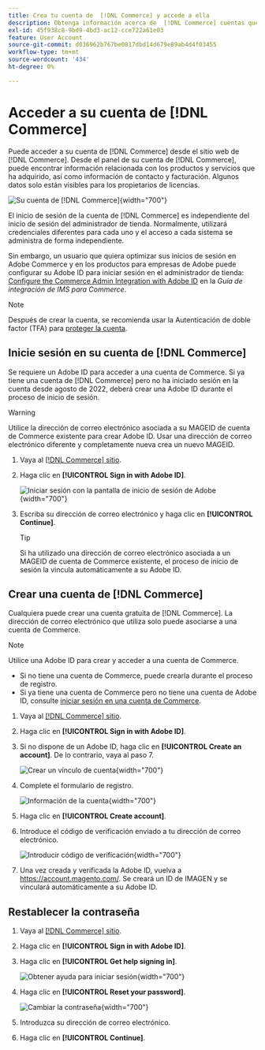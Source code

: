 ```yaml
---
title: Crea tu cuenta de  [!DNL Commerce] y accede a ella
description: Obtenga información acerca de  [!DNL Commerce] cuentas que administran los productos y servicios que ha adquirido.
exl-id: 45f938c8-9bd9-4bd3-ac12-cce722a61e03
feature: User Account
source-git-commit: d036962b767be0817dbd14d679e89ab4d4f03455
workflow-type: tm+mt
source-wordcount: '434'
ht-degree: 0%

---
```



# Acceder a su cuenta de [!DNL Commerce]

Puede acceder a su cuenta de [!DNL Commerce] desde el sitio web de [!DNL Commerce]. Desde el panel de su cuenta de [!DNL Commerce], puede encontrar información relacionada con los productos y servicios que ha adquirido, así como información de contacto y facturación. Algunos datos solo están visibles para los propietarios de licencias.

![Su cuenta de [!DNL Commerce]](./assets/home-acct.png){width="700"}

El inicio de sesión de la cuenta de [!DNL Commerce] es independiente del inicio de sesión del administrador de tienda. Normalmente, utilizará credenciales diferentes para cada uno y el acceso a cada sistema se administra de forma independiente.

Sin embargo, un usuario que quiera optimizar sus inicios de sesión en Adobe Commerce y en los productos para empresas de Adobe puede configurar su Adobe ID para iniciar sesión en el administrador de tienda: [Configure the Commerce Admin Integration with Adobe ID](https://experienceleague.adobe.com/en/docs/commerce-admin/start/admin/ims/adobe-ims-config) en la *Guía de integración de IMS para Commerce*.

>[!NOTE]
>
>Después de crear la cuenta, se recomienda usar la Autenticación de doble factor (TFA) para [proteger la cuenta](commerce-account-secure.md).

## Inicie sesión en su cuenta de [!DNL Commerce]

Se requiere un Adobe ID para acceder a una cuenta de Commerce. Si ya tiene una cuenta de [!DNL Commerce] pero no ha iniciado sesión en la cuenta desde agosto de 2022, deberá crear una Adobe ID durante el proceso de inicio de sesión.

>[!WARNING]
>
>Utilice la dirección de correo electrónico asociada a su MAGEID de cuenta de Commerce existente para crear Adobe ID. Usar una dirección de correo electrónico diferente y completamente nueva crea un nuevo MAGEID.

1. Vaya al [[!DNL Commerce] sitio](https://account.magento.com/customer/account/login/).

1. Haga clic en **[!UICONTROL Sign in with Adobe ID]**.

   ![Iniciar sesión con la pantalla de inicio de sesión de Adobe](./assets/sign-in-with-adobe.png){width="700"}

1. Escriba su dirección de correo electrónico y haga clic en **[!UICONTROL Continue]**.

   >[!TIP]
   >
   >Si ha utilizado una dirección de correo electrónico asociada a un MAGEID de cuenta de Commerce existente, el proceso de inicio de sesión la vincula automáticamente a su Adobe ID.

## Crear una cuenta de [!DNL Commerce]

Cualquiera puede crear una cuenta gratuita de [!DNL Commerce]. La dirección de correo electrónico que utiliza solo puede asociarse a una cuenta de Commerce.

>[!NOTE]
>
>Utilice una Adobe ID para crear y acceder a una cuenta de Commerce.
>- Si no tiene una cuenta de Commerce, puede crearla durante el proceso de registro.
>- Si ya tiene una cuenta de Commerce pero no tiene una cuenta de Adobe ID, consulte [iniciar sesión en una cuenta de Commerce](#log-in-to-your-dnl-commerce-account).

1. Vaya al [[!DNL Commerce] sitio](https://account.magento.com/customer/account/login/).

1. Haga clic en **[!UICONTROL Sign in with Adobe ID]**.

1. Si no dispone de un Adobe ID, haga clic en **[!UICONTROL Create an account]**. De lo contrario, vaya al paso 7.

   ![Crear un vínculo de cuenta](./assets/account-create-link.png){width="700"}

1. Complete el formulario de registro.

   ![Información de la cuenta](./assets/account-create.png){width="700"}

1. Haga clic en **[!UICONTROL Create account]**.

1. Introduce el código de verificación enviado a tu dirección de correo electrónico.

   ![Introducir código de verificación](./assets/verification-code.png){width="700"}

1. Una vez creada y verificada la Adobe ID, vuelva a https://account.magento.com/. Se creará un ID de IMAGEN y se vinculará automáticamente a su Adobe ID.

## Restablecer la contraseña

1. Vaya al [[!DNL Commerce] sitio](https://account.magento.com/customer/account/login/).

1. Haga clic en **[!UICONTROL Sign in with Adobe ID]**.

1. Haga clic en **[!UICONTROL Get help signing in]**.

   ![Obtener ayuda para iniciar sesión](./assets/sign-in-get-help.png){width="700"}

1. Haga clic en **[!UICONTROL Reset your password]**.

   ![Cambiar la contraseña](./assets/change-password.png){width="700"}

1. Introduzca su dirección de correo electrónico.

1. Haga clic en **[!UICONTROL Continue]**.
